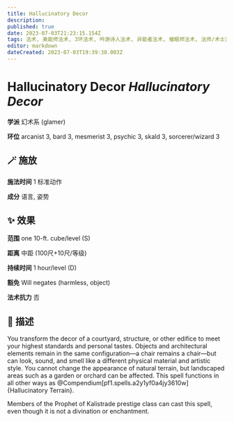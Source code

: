 ```yaml
---
title: Hallucinatory Decor
description: 
published: true
date: 2023-07-03T21:23:15.154Z
tags: 法术, 奥能师法术, 3环法术, 吟游诗人法术, 异能者法术, 催眠师法术, 法师/术士法术, 歌者法术, 幻术系, glamer
editor: markdown
dateCreated: 2023-07-03T19:39:38.003Z
---
```


# **Hallucinatory Decor** *Hallucinatory Decor*

**学派** 幻术系 (glamer) 

**环位** arcanist 3, bard 3, mesmerist 3, psychic 3, skald 3, sorcerer/wizard 3

## 🪄 施放

**施法时间** 1 标准动作

**成分** 语言, 姿势

## ✨ 效果  

**范围** one 10-ft. cube/level (S)

**距离** 中距 (100尺+10尺/等级)  

**持续时间** 1 hour/level (D) 

**豁免** Will negates (harmless, object)

**法术抗力** 否

## 📖 描述

You transform the decor of a courtyard, structure, or other edifice to meet your highest standards and personal tastes. Objects and architectural elements remain in the same configuration&mdash;a chair remains a chair&mdash;but can look, sound, and smell like a different physical material and artistic style. You cannot change the appearance of natural terrain, but landscaped areas such as a garden or orchard can be affected. This spell functions in all other ways as @Compendium[pf1.spells.a2y1yf0a4jy3610w]{Hallucinatory Terrain}.

Members of the Prophet of Kalistrade prestige class can cast this spell, even though it is not a divination or enchantment.
    